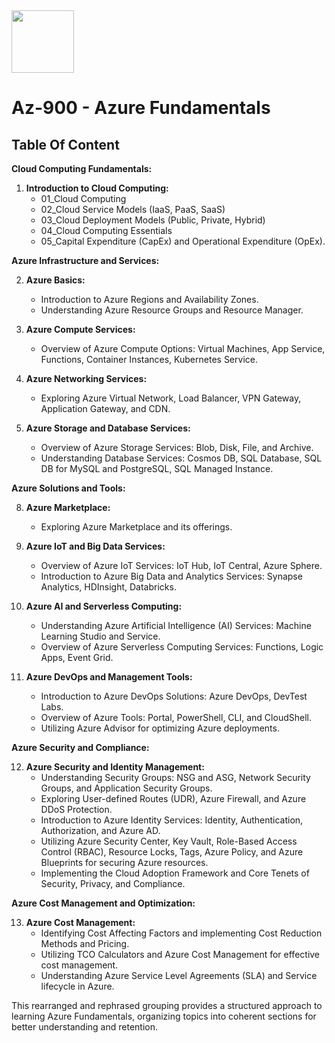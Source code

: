 <image src=https://github.com/kmitsolution/Azure/assets/84008107/7d948072-5b71-4ad5-9a4e-00c64212f33b width=100 height=100 />

# Az-900 - Azure Fundamentals

## Table Of Content

**Cloud Computing Fundamentals:**

1. **Introduction to Cloud Computing:**
   - 01_Cloud Computing
   - 02_Cloud Service Models (IaaS, PaaS, SaaS)
   - 03_Cloud Deployment Models (Public, Private, Hybrid)
   - 04_Cloud Computing Essentials
   - 05_Capital Expenditure (CapEx) and Operational Expenditure (OpEx).


**Azure Infrastructure and Services:**

2. **Azure Basics:**
   - Introduction to Azure Regions and Availability Zones.
   - Understanding Azure Resource Groups and Resource Manager.

5. **Azure Compute Services:**
   - Overview of Azure Compute Options: Virtual Machines, App Service, Functions, Container Instances, Kubernetes Service.

6. **Azure Networking Services:**
   - Exploring Azure Virtual Network, Load Balancer, VPN Gateway, Application Gateway, and CDN.

7. **Azure Storage and Database Services:**
   - Overview of Azure Storage Services: Blob, Disk, File, and Archive.
   - Understanding Database Services: Cosmos DB, SQL Database, SQL DB for MySQL and PostgreSQL, SQL Managed Instance.

**Azure Solutions and Tools:**

8. **Azure Marketplace:**
   - Exploring Azure Marketplace and its offerings.

9. **Azure IoT and Big Data Services:**
   - Overview of Azure IoT Services: IoT Hub, IoT Central, Azure Sphere.
   - Introduction to Azure Big Data and Analytics Services: Synapse Analytics, HDInsight, Databricks.

10. **Azure AI and Serverless Computing:**
    - Understanding Azure Artificial Intelligence (AI) Services: Machine Learning Studio and Service.
    - Overview of Azure Serverless Computing Services: Functions, Logic Apps, Event Grid.

11. **Azure DevOps and Management Tools:**
    - Introduction to Azure DevOps Solutions: Azure DevOps, DevTest Labs.
    - Overview of Azure Tools: Portal, PowerShell, CLI, and CloudShell.
    - Utilizing Azure Advisor for optimizing Azure deployments.

**Azure Security and Compliance:**

12. **Azure Security and Identity Management:**
    - Understanding Security Groups: NSG and ASG, Network Security Groups, and Application Security Groups.
    - Exploring User-defined Routes (UDR), Azure Firewall, and Azure DDoS Protection.
    - Introduction to Azure Identity Services: Identity, Authentication, Authorization, and Azure AD.
    - Utilizing Azure Security Center, Key Vault, Role-Based Access Control (RBAC), Resource Locks, Tags, Azure Policy, and Azure Blueprints for securing Azure resources.
    - Implementing the Cloud Adoption Framework and Core Tenets of Security, Privacy, and Compliance.

**Azure Cost Management and Optimization:**

13. **Azure Cost Management:**
    - Identifying Cost Affecting Factors and implementing Cost Reduction Methods and Pricing.
    - Utilizing TCO Calculators and Azure Cost Management for effective cost management.
    - Understanding Azure Service Level Agreements (SLA) and Service lifecycle in Azure.

This rearranged and rephrased grouping provides a structured approach to learning Azure Fundamentals, organizing topics into coherent sections for better understanding and retention.
